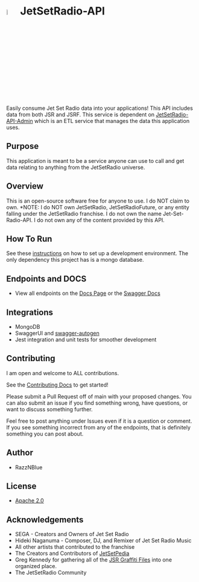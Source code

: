 
# <img src="https://storage.googleapis.com/jetsetradio-api-core/images/jsr-logo.png" width=6% />  JetSetRadio-API

Easily consume Jet Set Radio data into your applications! This API includes data from both JSR and JSRF. This service is dependent on [JetSetRadio-API-Admin](https://github.com/Jet-Set-Radio-API/JetSetRadio-API-Admin) which is an ETL service that manages the data this application uses.


## Purpose
This application is meant to be a service anyone can use to call and get data relating to anything from the JetSetRadio universe. 


## Overview
This is an open-source software free for anyone to use. I do NOT claim to own.
 *NOTE: I do NOT own JetSetRadio, JetSetRadioFuture, or any entity falling under the JetSetRadio franchise. I do not own the name Jet-Set-Radio-API. I do not own any of the content provided by this API.


## How To Run
See these [instructions](/src/docs/DEV_SETUP.md) on how to set up a development environment.
The only dependency this project has is a mongo database.


## Endpoints and DOCS
 - View all endpoints on the [Docs Page](https://jetsetradio-api.onrender.com/docs.html) or the [Swagger Docs](https://jetsetradio-api.onrender.com/docs)


## Integrations
 - MongoDB
 - SwaggerUI and [swagger-autogen](https://www.npmjs.com/package/swagger-autogen)
 - Jest integration and unit tests for smoother development


## Contributing
I am open and welcome to ALL contributions.

See the [Contributing Docs](./src/docs/CONTRIBUTE.md) to get started! 

Please submit a Pull Request off of main with your proposed changes. 
You can also submit an issue if you find something wrong, have questions, or want to discuss something further.

Feel free to post anything under Issues even if it is a question or comment. If you see something incorrect from any of the endpoints, that is definitely something you can post about.


## Author
 - RazzNBlue


## License
 - [Apache 2.0](/LICENSE)


## Acknowledgements
 - SEGA - Creators and Owners of Jet Set Radio
 - Hideki Naganuma - Composer, DJ, and Remixer of Jet Set Radio Music
 - All other artists that contributed to the franchise
 - The Creators and Contributors of [JetSetPedia](https://jetsetradio.fandom.com/wiki/Main_Page)
 - Greg Kennedy for gathering all of the [JSR Graffiti Files](https://greg-kennedy.com/jsr/) into one organized place.
 - The JetSetRadio Community
